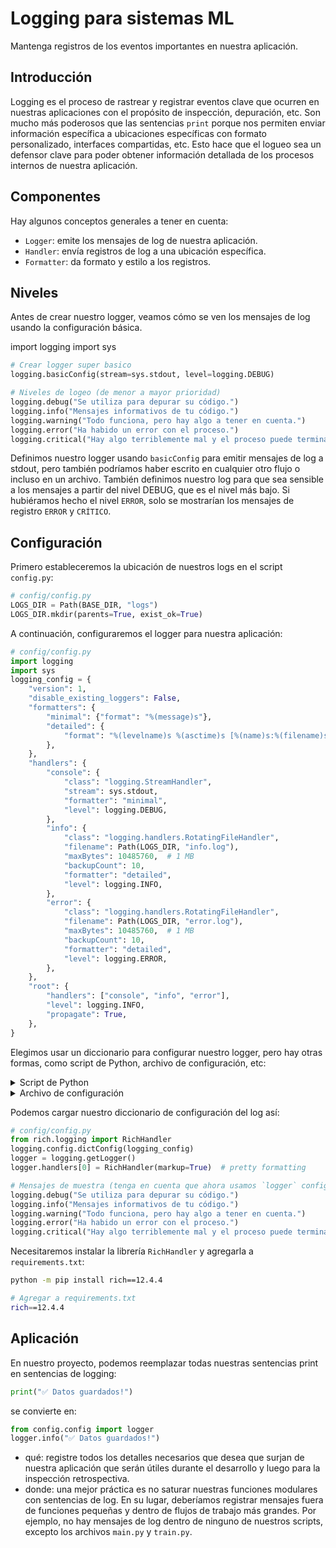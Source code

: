 # Logging para sistemas ML

Mantenga registros de los eventos importantes en nuestra aplicación.

## Introducción

Logging es el proceso de rastrear y registrar eventos clave que ocurren en nuestras aplicaciones con el propósito de inspección, depuración, etc.
Son mucho más poderosos que las sentencias `print` porque nos permiten enviar información específica a ubicaciones específicas con formato personalizado, interfaces compartidas, etc.
Esto hace que el logueo sea un defensor clave para poder obtener información detallada de los procesos internos de nuestra aplicación.

## Componentes

Hay algunos conceptos generales a tener en cuenta:

* `Logger`: emite los mensajes de log de nuestra aplicación.
* `Handler`: envía registros de log a una ubicación específica.
* `Formatter`: da formato y estilo a los registros.

## Niveles

Antes de crear nuestro logger, veamos cómo se ven los mensajes de log usando la configuración básica.

import logging
import sys

```python
# Crear logger super basico
logging.basicConfig(stream=sys.stdout, level=logging.DEBUG)

# Niveles de logeo (de menor a mayor prioridad)
logging.debug("Se utiliza para depurar su código.")
logging.info("Mensajes informativos de tu código.")
logging.warning("Todo funciona, pero hay algo a tener en cuenta.")
logging.error("Ha habido un error con el proceso.")
logging.critical("Hay algo terriblemente mal y el proceso puede terminar.")
```

Definimos nuestro logger usando `basicConfig` para emitir mensajes de log a stdout, pero también podríamos haber escrito en cualquier otro flujo o incluso en un archivo.
También definimos nuestro log para que sea sensible a los mensajes a partir del nivel DEBUG, que es el nivel más bajo.
Si hubiéramos hecho el nivel `ERROR`, solo se mostrarían los mensajes de registro `ERROR` y `CRÍTICO`.

## Configuración

Primero estableceremos la ubicación de nuestros logs en el script `config.py`:

```python
# config/config.py
LOGS_DIR = Path(BASE_DIR, "logs")
LOGS_DIR.mkdir(parents=True, exist_ok=True)
```

A continuación, configuraremos el logger para nuestra aplicación:

```python
# config/config.py
import logging
import sys
logging_config = {
    "version": 1,
    "disable_existing_loggers": False,
    "formatters": {
        "minimal": {"format": "%(message)s"},
        "detailed": {
            "format": "%(levelname)s %(asctime)s [%(name)s:%(filename)s:%(funcName)s:%(lineno)d]\n%(message)s\n"
        },
    },
    "handlers": {
        "console": {
            "class": "logging.StreamHandler",
            "stream": sys.stdout,
            "formatter": "minimal",
            "level": logging.DEBUG,
        },
        "info": {
            "class": "logging.handlers.RotatingFileHandler",
            "filename": Path(LOGS_DIR, "info.log"),
            "maxBytes": 10485760,  # 1 MB
            "backupCount": 10,
            "formatter": "detailed",
            "level": logging.INFO,
        },
        "error": {
            "class": "logging.handlers.RotatingFileHandler",
            "filename": Path(LOGS_DIR, "error.log"),
            "maxBytes": 10485760,  # 1 MB
            "backupCount": 10,
            "formatter": "detailed",
            "level": logging.ERROR,
        },
    },
    "root": {
        "handlers": ["console", "info", "error"],
        "level": logging.INFO,
        "propagate": True,
    },
}
```

Elegimos usar un diccionario para configurar nuestro logger, pero hay otras formas, como script de Python, archivo de configuración, etc:

<details>
<summary>Script de Python</summary>

```python
import logging
from rich.logging import RichHandler

# Obtener logger root
logger = logging.getLogger()
logger.setLevel(logging.DEBUG)

# Crear handlers
console_handler = RichHandler(markup=True)
console_handler.setLevel(logging.DEBUG)
info_handler = logging.handlers.RotatingFileHandler(
    filename=Path(LOGS_DIR, "info.log"),
    maxBytes=10485760,  # 1 MB
    backupCount=10,
)
info_handler.setLevel(logging.INFO)
error_handler = logging.handlers.RotatingFileHandler(
    filename=Path(LOGS_DIR, "error.log"),
    maxBytes=10485760,  # 1 MB
    backupCount=10,
)
error_handler.setLevel(logging.ERROR)

# Crear formatters
minimal_formatter = logging.Formatter(fmt="%(message)s")
detailed_formatter = logging.Formatter(
    fmt="%(levelname)s %(asctime)s [%(name)s:%(filename)s:%(funcName)s:%(lineno)d]\n%(message)s\n"
)

# Enganchar todo
console_handler.setFormatter(fmt=minimal_formatter)
info_handler.setFormatter(fmt=detailed_formatter)
error_handler.setFormatter(fmt=detailed_formatter)
logger.addHandler(hdlr=console_handler)
logger.addHandler(hdlr=info_handler)
logger.addHandler(hdlr=error_handler)
```

</details>

<details>
<summary>Archivo de configuración</summary>

1. Coloque esto dentro de un archivo `logging.config`:

    ```python
    [formatters]
    keys=minimal,detailed

    [formatter_minimal]
    format=%(message)s

    [formatter_detailed]
    format=
        %(levelname)s %(asctime)s [%(name)s:%(filename)s:%(funcName)s:%(lineno)d]
        %(message)s

    [handlers]
    keys=console,info,error

    [handler_console]
    class=StreamHandler
    level=DEBUG
    formatter=minimal
    args=(sys.stdout,)

    [handler_info]
    class=handlers.RotatingFileHandler
    level=INFO
    formatter=detailed
    backupCount=10
    maxBytes=10485760
    args=("logs/info.log",)

    [handler_error]
    class=handlers.RotatingFileHandler
    level=ERROR
    formatter=detailed
    backupCount=10
    maxBytes=10485760
    args=("logs/error.log",)

    [loggers]
    keys=root

    [logger_root]
    level=INFO
    handlers=console,info,error
    ```

2. Coloque esto dentro de su script de Python:

    ```python
    import logging
    import logging.config
    from rich.logging import RichHandler

    # Usar el archivo de configuración para inicializar el logger
    logging.config.fileConfig(Path(CONFIG_DIR, "logging.config"))
    logger = logging.getLogger()
    logger.handlers[0] = RichHandler(markup=True)  # setear rich handler
    ```

</details>

Podemos cargar nuestro diccionario de configuración del log así:

```python
# config/config.py
from rich.logging import RichHandler
logging.config.dictConfig(logging_config)
logger = logging.getLogger()
logger.handlers[0] = RichHandler(markup=True)  # pretty formatting

# Mensajes de muestra (tenga en cuenta que ahora usamos `logger` configurado)
logging.debug("Se utiliza para depurar su código.")
logging.info("Mensajes informativos de tu código.")
logging.warning("Todo funciona, pero hay algo a tener en cuenta.")
logging.error("Ha habido un error con el proceso.")
logging.critical("Hay algo terriblemente mal y el proceso puede terminar.")
```

Necesitaremos instalar la librería `RichHandler` y agregarla a `requirements.txt`:

```bash
python -m pip install rich==12.4.4
```

```bash
# Agregar a requirements.txt
rich==12.4.4
```

## Aplicación

En nuestro proyecto, podemos reemplazar todas nuestras sentencias print en sentencias de logging:

```python
print("✅ Datos guardados!")
```

se convierte en:

```python
from config.config import logger
logger.info("✅ Datos guardados!")
```

* qué: registre todos los detalles necesarios que desea que surjan de nuestra aplicación que serán útiles durante el desarrollo y luego para la inspección retrospectiva.
* donde: una mejor práctica es no saturar nuestras funciones modulares con sentencias de log.
  En su lugar, deberíamos registrar mensajes fuera de funciones pequeñas y dentro de flujos de trabajo más grandes.
  Por ejemplo, no hay mensajes de log dentro de ninguno de nuestros scripts, excepto los archivos `main.py` y `train.py`.
